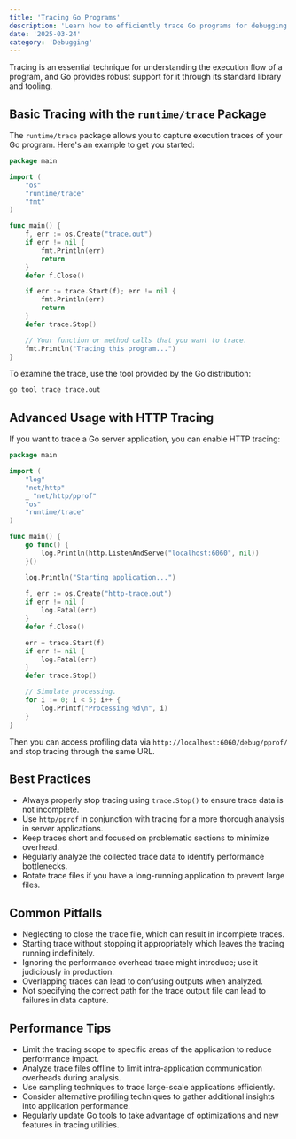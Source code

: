 ```yaml
---
title: 'Tracing Go Programs'
description: 'Learn how to efficiently trace Go programs for debugging using Go’s built-in tracing tools and packages.'
date: '2025-03-24'
category: 'Debugging'
---
```


Tracing is an essential technique for understanding the execution flow of a program, and Go provides robust support for it through its standard library and tooling.

## Basic Tracing with the `runtime/trace` Package

The `runtime/trace` package allows you to capture execution traces of your Go program. Here's an example to get you started:

```go
package main

import (
	"os"
	"runtime/trace"
	"fmt"
)

func main() {
	f, err := os.Create("trace.out")
	if err != nil {
		fmt.Println(err)
		return
	}
	defer f.Close()

	if err := trace.Start(f); err != nil {
		fmt.Println(err)
		return
	}
	defer trace.Stop()

	// Your function or method calls that you want to trace.
	fmt.Println("Tracing this program...")
}
```

To examine the trace, use the tool provided by the Go distribution:

```bash
go tool trace trace.out
```

## Advanced Usage with HTTP Tracing

If you want to trace a Go server application, you can enable HTTP tracing:

```go
package main

import (
	"log"
	"net/http"
	_ "net/http/pprof"
	"os"
	"runtime/trace"
)

func main() {
	go func() {
		log.Println(http.ListenAndServe("localhost:6060", nil))
	}()

	log.Println("Starting application...")
	
	f, err := os.Create("http-trace.out")
	if err != nil {
		log.Fatal(err)
	}
	defer f.Close()

	err = trace.Start(f)
	if err != nil {
		log.Fatal(err)
	}
	defer trace.Stop()

	// Simulate processing.
	for i := 0; i < 5; i++ {
		log.Printf("Processing %d\n", i)
	}
}
```

Then you can access profiling data via `http://localhost:6060/debug/pprof/` and stop tracing through the same URL.

## Best Practices

- Always properly stop tracing using `trace.Stop()` to ensure trace data is not incomplete.
- Use `http/pprof` in conjunction with tracing for a more thorough analysis in server applications.
- Keep traces short and focused on problematic sections to minimize overhead.
- Regularly analyze the collected trace data to identify performance bottlenecks.
- Rotate trace files if you have a long-running application to prevent large files.

## Common Pitfalls

- Neglecting to close the trace file, which can result in incomplete traces.
- Starting trace without stopping it appropriately which leaves the tracing running indefinitely.
- Ignoring the performance overhead trace might introduce; use it judiciously in production.
- Overlapping traces can lead to confusing outputs when analyzed.
- Not specifying the correct path for the trace output file can lead to failures in data capture.

## Performance Tips

- Limit the tracing scope to specific areas of the application to reduce performance impact.
- Analyze trace files offline to limit intra-application communication overheads during analysis.
- Use sampling techniques to trace large-scale applications efficiently.
- Consider alternative profiling techniques to gather additional insights into application performance.
- Regularly update Go tools to take advantage of optimizations and new features in tracing utilities.